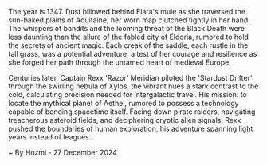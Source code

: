 
The year is 1347.  Dust billowed behind Elara's mule as she traversed the sun-baked plains of Aquitaine, her worn map clutched tightly in her hand.  The whispers of bandits and the looming threat of the Black Death were less daunting than the allure of the fabled city of Eldoria, rumored to hold the secrets of ancient magic. Each creak of the saddle, each rustle in the tall grass, was a potential adventure, a test of her courage and resilience as she forged her path through the untamed heart of medieval Europe.

Centuries later, Captain Rexx 'Razor' Meridian piloted the 'Stardust Drifter' through the swirling nebula of Xylos, the vibrant hues a stark contrast to the cold, calculating precision needed for intergalactic travel.  His mission: to locate the mythical planet of Aethel, rumored to possess a technology capable of bending spacetime itself.  Facing down pirate raiders, navigating treacherous asteroid fields, and deciphering cryptic alien signals, Rexx pushed the boundaries of human exploration, his adventure spanning light years instead of leagues.

~ By Hozmi - 27 December 2024
